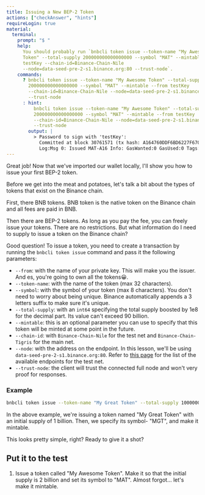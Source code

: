 ```yaml
---
title: Issuing a New BEP-2 Token
actions: ["checkAnswer", "hints"]
requireLogin: true
material:
  terminal:
    prompt: "$ "
    help:
      You should probably run `bnbcli token issue --token-name "My Awesome
      Token" --total-supply 200000000000000000 --symbol "MAT" --mintable --from
      testKey --chain-id=Binance-Chain-Nile
      --node=data-seed-pre-2-s1.binance.org:80 --trust-node`.
    commands:
      ? bnbcli token issue --token-name "My Awesome Token" --total-supply
        200000000000000000 --symbol "MAT" --mintable --from testKey
        --chain-id=Binance-Chain-Nile --node=data-seed-pre-2-s1.binance.org:80
        --trust-node
      : hint:
          bnbcli token issue --token-name "My Awesome Token" --total-supply
          200000000000000000 --symbol "MAT" --mintable --from testKey
          --chain-id=Binance-Chain-Nile --node=data-seed-pre-2-s1.binance.org:80
          --trust-node
        output: |
          > Password to sign with 'testKey':
            Committed at block 30761571 (tx hash: A164760DDF6BD6227F670CCBA2252EDA818D7D943A629881DDEC1B22F536B1F1, response: {Code:0 Data:[123 34 110 97 109 101 34 58 34 66 84 69 34 44 34 115 121 109 98 111 108 34 58 34 66 84 69 45 65 49 54 34 44 34 111 114 105 103 105 110 97 108 95 115 121 109 98 111 108 34 58 34 66 84 69 34 44 34 116 111 116 97 108 95 115 117 112 112 108 121 34 58 34 49 48 48 48 48 48 48 48 48 48 46 48 48 48 48 48 48 48 48 34 44 34 111 119 110 101 114 34 58 34 116 98 110 98 49 55 56 122 99 122 57 110 104 117 117 102 100 116 107 55 101 115 121 50 50 114 101 108 53 107 56 122 112 115 118 113 101 108 114 53 57 54 119 34 44 34 109 105 110 116 97 98 108 101 34 58 116 114 117 101 125]
            Log:Msg 0: Issued MAT-A16 Info: GasWanted:0 GasUsed:0 Tags:[{Key:[97 99 116 105 111 110] Value:[105 115 115 117 101 77 115 103] XXX_NoUnkeyedLiteral:{} XXX_unrecognized:[] XXX_sizecache:0}] Codespace: XXX_NoUnkeyedLiteral:{} XXX_unrecognized:[] XXX_sizecache:0})
---
```


Great job! Now that we've imported our wallet locally, I'll show you how to
issue your first BEP-2 token.

Before we get into the meat and potatoes, let's talk a bit about the types of
tokens that exist on the Binance chain.

First, there BNB tokens. BNB token is the native token on the Binance chain and
all fees are paid in BNB.

Then there are BEP-2 tokens. As long as you pay the fee, you can freely issue
your tokens. There are no restrictions. But what information do I need to supply
to issue a token on the Binance chain?

Good question! To issue a token, you need to create a transaction by running the
`bnbcli token issue` command and pass it the following parameters:

- `--from`: with the name of your private key. This will make you the issuer.
  And es, you're going to own all the tokens😀.
- `--token-name`: with the name of the token (max 32 characters).
- `--symbol`: with the symbol of your token (max 8 characters). You don't need
  to worry about being unique. Binance automatically appends a 3 letters suffix
  to make sure it's unique.
- `--total-supply`: with an `int64` specifying the total supply boosted by 1e8
  for the decimal part. Its value can't exceed 90 billion.
- `--mintable`: this is an optional parameter you can use to specify that this
  token will be minted at some point in the future.
- `--chain-id`: with `Binance-Chain-Nile` for the test net and
  `Binance-Chain-Tigris` for the main net.
- `--node`: with the address on the endpoint. In this lesson, we'll be using
  `data-seed-pre-2-s1.binance.org:80`. Refer to
  <a href="https://testnet-dex.binance.org/api/v1/peers" target=”_blank”> this
  page</a> for the list of the available endpoints for the test net.
- `--trust-node`: the client will trust the connected full node and won't very
  proof for responses.

### Example

```bash
bnbcli token issue --token-name "My Great Token" --total-supply 100000000000000000 --symbol "MGT" --mintable --from testKey --chain-id=Binance-Chain-Nile --node=data-seed-pre-2-s1.binance.org:80 --trust-node
```

In the above example, we're issuing a token named "My Great Token" with an
initial supply of 1 billion. Then, we specify its symbol- "MGT", and make it
mintable.

This looks pretty simple, right? Ready to give it a shot?

## Put it to the test

1. Issue a token called "My Awesome Token". Make it so that the initial supply
   is 2 billion and set its symbol to "MAT". Almost forgot... let's make it
   mintable.
